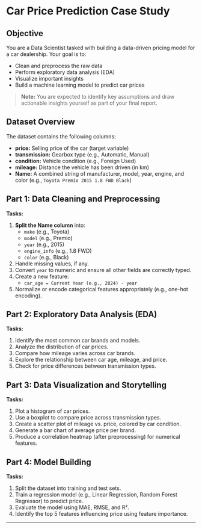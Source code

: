 # Car Price Prediction Case Study

## Objective

You are a Data Scientist tasked with building a data-driven pricing model for a car dealership. Your goal is to:

- Clean and preprocess the raw data
- Perform exploratory data analysis (EDA)
- Visualize important insights
- Build a machine learning model to predict car prices

> **Note:** You are expected to identify key assumptions and draw actionable insights yourself as part of your final report.

## Dataset Overview

The dataset contains the following columns:

- **price:** Selling price of the car (target variable)
- **transmission:** Gearbox type (e.g., Automatic, Manual)
- **condition:** Vehicle condition (e.g., Foreign Used)
- **mileage:** Distance the vehicle has been driven (in km)
- **Name:** A combined string of manufacturer, model, year, engine, and color (e.g., `Toyota Premio 2015 1.8 FWD Black`)

## Part 1: Data Cleaning and Preprocessing

**Tasks:**

1. **Split the Name column** into:
   - `make` (e.g., Toyota)
   - `model` (e.g., Premio)
   - `year` (e.g., 2015)
   - `engine_info` (e.g., 1.8 FWD)
   - `color` (e.g., Black)
2. Handle missing values, if any.
3. Convert `year` to numeric and ensure all other fields are correctly typed.
4. Create a new feature:
   - `car_age = Current Year (e.g., 2024) - year`
5. Normalize or encode categorical features appropriately (e.g., one-hot encoding).

## Part 2: Exploratory Data Analysis (EDA)

**Tasks:**

1. Identify the most common car brands and models.
2. Analyze the distribution of car prices.
3. Compare how mileage varies across car brands.
4. Explore the relationship between car age, mileage, and price.
5. Check for price differences between transmission types.

## Part 3: Data Visualization and Storytelling

**Tasks:**

1. Plot a histogram of car prices.
2. Use a boxplot to compare price across transmission types.
3. Create a scatter plot of mileage vs. price, colored by car condition.
4. Generate a bar chart of average price per brand.
5. Produce a correlation heatmap (after preprocessing) for numerical features.

## Part 4: Model Building

**Tasks:**

1. Split the dataset into training and test sets.
2. Train a regression model (e.g., Linear Regression, Random Forest Regressor) to predict price.
3. Evaluate the model using MAE, RMSE, and R².
4. Identify the top 5 features influencing price using feature importance.

---

